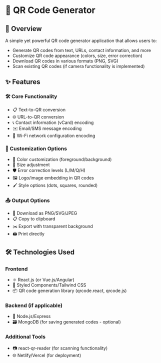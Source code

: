 # 🔳 QR Code Generator

## 📝 Overview
A simple yet powerful QR code generator application that allows users to:
- Generate QR codes from text, URLs, contact information, and more
- Customize QR code appearance (colors, size, error correction)
- Download QR codes in various formats (PNG, SVG)
- Scan existing QR codes (if camera functionality is implemented)

## ✨ Features

### 🛠️ Core Functionality
- 📋 Text-to-QR conversion
- 🌐 URL-to-QR conversion
- 📞 Contact information (vCard) encoding
- ✉️ Email/SMS message encoding
- 🔢 Wi-Fi network configuration encoding

### 🎨 Customization Options
- 🎨 Color customization (foreground/background)
- 📏 Size adjustment
- 🛡️ Error correction levels (L/M/Q/H)
- 🖼️ Logo/image embedding in QR codes
- 🖌️ Style options (dots, squares, rounded)

### 📤 Output Options
- 💾 Download as PNG/SVG/JPEG
- 📋 Copy to clipboard
- ✂️ Export with transparent background
- 🖨️ Print directly

## 🛠️ Technologies Used

### Frontend
- ⚛️ React.js (or Vue.js/Angular)
- 🎨 Styled Components/Tailwind CSS
- 📦 QR code generation library (qrcode.react, qrcode.js)

### Backend (if applicable)
- 🚀 Node.js/Express
- 🗃️ MongoDB (for saving generated codes - optional)

### Additional Tools
- 📷 react-qr-reader (for scanning functionality)
- 🌐 Netlify/Vercel (for deployment)

